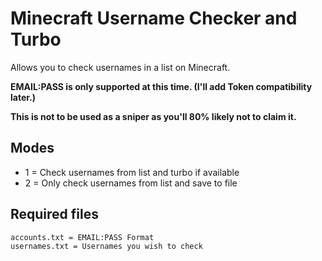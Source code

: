 # Minecraft Username Checker and Turbo

Allows you to check usernames in a list on Minecraft.

**EMAIL:PASS is only supported at this time. (I'll add Token compatibility later.)**

**This is not to be used as a sniper as you'll 80% likely not to claim it.**

## Modes
- 1 = Check usernames from list and turbo if available
- 2 = Only check usernames from list and save to file

## Required files
```sh
accounts.txt = EMAIL:PASS Format
usernames.txt = Usernames you wish to check
```
